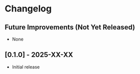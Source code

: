 # Changelog

## Future Improvements (Not Yet Released)

- None

## [0.1.0] - 2025-XX-XX

- Initial release
